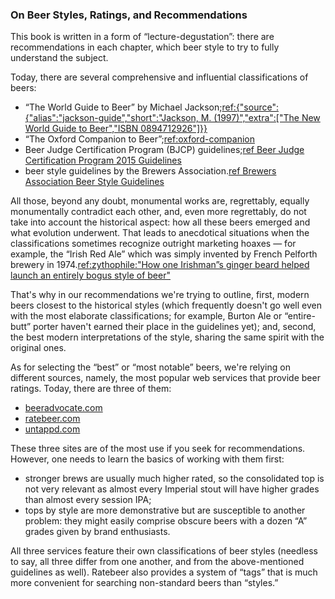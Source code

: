 ### On Beer Styles, Ratings, and Recommendations

This book is written in a form of “lecture-degustation”: there are recommendations in each chapter, which beer style to try to fully understand the subject.

Today, there are several comprehensive and influential classifications of beers:
  * “The World Guide to Beer” by Michael Jackson;[ref:{"source":{"alias":"jackson-guide","short":"Jackson, M. (1997)","extra":["The New World Guide to Beer","ISBN 0894712926"]}}]()
  * “The Oxford Companion to Beer”;[ref:oxford-companion]()
  * Beer Judge Certification Program (BJCP) guidelines;[ref Beer Judge Certification Program 2015 Guidelines](https://dev.bjcp.org/beer-styles/introduction-to-the-2015-guidelines/)
  * beer style guidelines by the Brewers Association.[ref Brewers Association Beer Style Guidelines](https://www.brewersassociation.org/edu/brewers-association-beer-style-guidelines/)

All those, beyond any doubt, monumental works are, regrettably, equally monumentally contradict each other, and, even more regrettably, do not take into account the historical aspect: how all these beers emerged and what evolution underwent. That leads to anecdotical situations when the classifications sometimes recognize outright marketing hoaxes — for example, the “Irish Red Ale” which was simply invented by French Pelforth brewery in 1974.[ref:zythophile:"How one Irishman”s ginger beard helped launch an entirely bogus style of beer"](https://zythophile.co.uk/2021/08/25/how-one-irishmans-ginger-beard-helped-launch-an-entirely-bogus-style-of-beer/)

That's why in our recommendations we're trying to outline, first, modern beers closest to the historical styles (which frequently doesn't go well even with the most elaborate classifications; for example, Burton Ale or “entire-butt” porter haven't earned their place in the guidelines yet); and, second, the best modern interpretations of the style, sharing the same spirit with the original ones.

As for selecting the “best” or “most notable” beers, we're relying on different sources, namely, the most popular web services that provide beer ratings. Today, there are three of them:
  * [beeradvocate.com](https://beeradvocate.com)
  * [ratebeer.com](https://ratebeer.com)
  * [untappd.com](https://untappd.com)

These three sites are of the most use if you seek for recommendations. However, one needs to learn the basics of working with them first:
  * stronger brews are usually much higher rated, so the consolidated top is not very relevant as almost every Imperial stout will have higher grades than almost every session IPA;
  * tops by style are more demonstrative but are susceptible to another problem: they might easily comprise obscure beers with a dozen “A” grades given by brand enthusiasts.

All three services feature their own classifications of beer styles (needless to say, all three differ from one another, and from the above-mentioned guidelines as well). Ratebeer also provides a system of “tags” that is much more convenient for searching non-standard beers than “styles.”